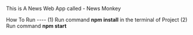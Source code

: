 This is A News Web App called - News Monkey

How To Run ----
(1) Run command <b>npm install</b> in the terminal of Project
(2) Run command <b>npm start</b>
